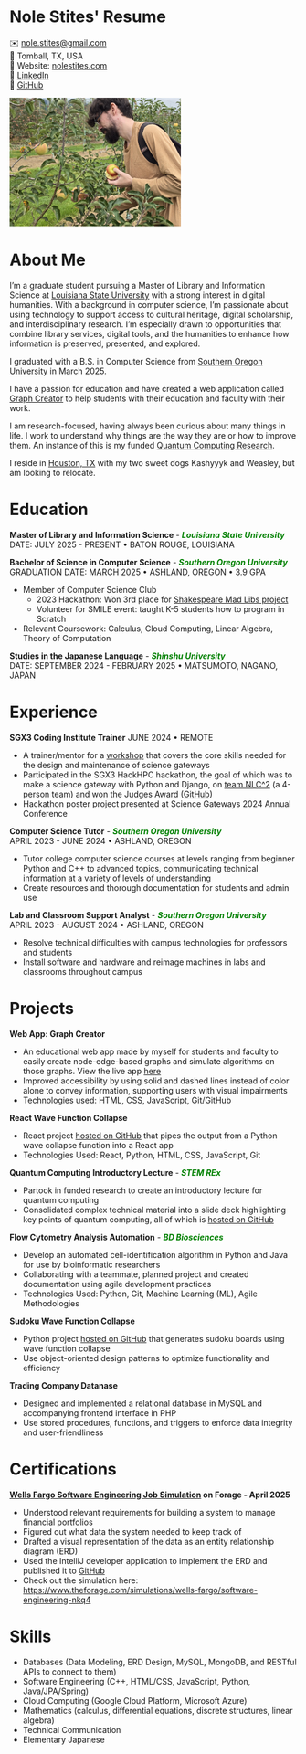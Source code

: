# Nole Stites' Resume
✉️ [nole.stites@gmail.com](nole.stites@gmail.com)<br>
📍 Tomball, TX, USA<br>
🔗 Website: [nolestites.com](http://nolestites.com)<br>
🔗 [LinkedIn](https://www.linkedin.com/in/nole-stites/)<br>
🔗 [GitHub](https://github.com/NoleStites/)<br>

<img src="Nole_Holding_Apple.jpg" width="300px">

# About Me
I’m a graduate student pursuing a Master of Library and Information Science at [Louisiana State University](https://www.lsu.edu/) with a strong interest in digital humanities. With a background in computer science, I’m passionate about using technology to support access to cultural heritage, digital scholarship, and interdisciplinary research. I’m especially drawn to opportunities that combine library services, digital tools, and the humanities to enhance how information is preserved, presented, and explored.

I graduated with a B.S. in Computer Science from [Southern Oregon University](https://sou.edu/) in March 2025.

I have a passion for education and have created a web application called [Graph Creator](https://nolestites.com/GraphCreator) to help students with their education and faculty with their work.

I am research-focused, having always been curious about many things in life. I work to understand why things are the way they are or how to improve them. An instance of this is my funded [Quantum Computing Research](https://github.com/NoleStites/STEM-REx).

I reside in [Houston, TX](https://en.wikipedia.org/wiki/Houston) with my two sweet dogs Kashyyyk and Weasley, but am looking to relocate. 

# Education
**Master of Library and Information Science** - <i style="color:green;font-weight:bold;">Louisiana State University</i><br>
DATE: JULY 2025 - PRESENT • BATON ROUGE, LOUISIANA

**Bachelor of Science in Computer Science** - <i style="color:green;font-weight:bold;">Southern Oregon University</i><br>
GRADUATION DATE: MARCH 2025 • ASHLAND, OREGON • 3.9 GPA
- Member of Computer Science Club
  - 2023 Hackathon: Won 3rd place for [Shakespeare Mad Libs project](https://github.com/NoleStites/souhackathon2023)
  - Volunteer for SMILE event: taught K-5 students how to program in Scratch
- Relevant Coursework: Calculus, Cloud Computing, Linear Algebra, Theory of Computation

**Studies in the Japanese Language** - <i style="color:green;font-weight:bold;">Shinshu University</i><br>
DATE: SEPTEMBER 2024 - FEBRUARY 2025 • MATSUMOTO, NAGANO, JAPAN

# Experience
**SGX3 Coding Institute Trainer**
JUNE 2024 • REMOTE
- A trainer/mentor for a [workshop](https://sciencegateways.org/coding_institute) that covers the core skills needed for the design and maintenance of science gateways
- Participated in the SGX3 HackHPC hackathon, the goal of which was to make a science gateway with Python and Django, on [team NLC^2](https://hackhpc.github.io/sgx3admi24/teams.html#:~:text=Team%20Introduction-,NLC2,-%F0%9F%8F%86%20Best%20Team) (a 4-person team) and won the Judges Award ([GitHub](https://github.com/ChristianJohnsonL/SGX3-Hackathon-Project-2024))
- Hackathon poster project presented at Science Gateways 2024 Annual Conference

**Computer Science Tutor** - <i style="color:green;font-weight:bold;">Southern Oregon University</i><br>
APRIL 2023 - JUNE 2024 • ASHLAND, OREGON
- Tutor college computer science courses at levels ranging from beginner Python and C++ to advanced topics, communicating technical information at a variety of levels of understanding
- Create resources and thorough documentation for students and admin use

**Lab and Classroom Support Analyst** - <i style="color:green;font-weight:bold;">Southern Oregon University</i><br>
APRIL 2023 - AUGUST 2024 • ASHLAND, OREGON
- Resolve technical difficulties with campus technologies for professors and students
- Install software and hardware and reimage machines in labs and classrooms throughout campus

# Projects
**Web App: Graph Creator**
- An educational web app made by myself for students and faculty to easily create node-edge-based graphs and simulate algorithms on those graphs. View the live app [here](http://nolestites.com/GraphCreator)
- Improved accessibility by using solid and dashed lines instead of color alone to convey information, supporting users with visual impairments
- Technologies used: HTML, CSS, JavaScript, Git/GitHub

**React Wave Function Collapse**
- React project [hosted on GitHub](https://github.com/NoleStites/Sudoku_in_React.git) that pipes the output from a Python wave collapse function into a React app
- Technologies Used: React, Python, HTML, CSS, JavaScript, Git

**Quantum Computing Introductory Lecture** - <i style="color:green;font-weight:bold;">STEM REx</i><br>
- Partook in funded research to create an introductory lecture for quantum computing
- Consolidated complex technical material into a slide deck highlighting key points of quantum computing, all of which is [hosted on GitHub](https://github.com/NoleStites/STEM-REx.git)

**Flow Cytometry Analysis Automation** - <i style="color:green;font-weight:bold;">BD Biosciences</i><br>
- Develop an automated cell-identification algorithm in Python and Java for use by bioinformatic researchers
- Collaborating with a teammate, planned project and created documentation using agile development practices
- Technologies Used: Python, Git, Machine Learning (ML), Agile Methodologies

**Sudoku Wave Function Collapse**
- Python project [hosted on GitHub](https://github.com/NoleStites/Sudoku-Wave-Collapse-Function) that generates sudoku boards using wave function collapse
- Use object-oriented design patterns to optimize functionality and efficiency

**Trading Company Datanase**
- Designed and implemented a relational database in MySQL and accompanying frontend interface in PHP
- Use stored procedures, functions, and triggers to enforce data integrity and user-friendliness

# Certifications
**[Wells Fargo Software Engineering Job Simulation](https://forage-uploads-prod.s3.amazonaws.com/completion-certificates/nkmk7gJitYs4TBvoA/9Wvq4L2WCFQDyyPp3_nkmk7gJitYs4TBvoA_67e20116704544495eefb81c_1744421822488_completion_certificate.pdf) on Forage - April 2025**
- Understood relevant requirements for building a system to manage financial portfolios
- Figured out what data the system needed to keep track of
- Drafted a visual representation of the data as an entity relationship diagram (ERD)
- Used the IntelliJ developer application to implement the ERD and published it to [GitHub](https://github.com/NoleStites/wells-fargo-task-2.git)
- Check out the simulation here: https://www.theforage.com/simulations/wells-fargo/software-engineering-nkq4

# Skills
- Databases (Data Modeling, ERD Design, MySQL, MongoDB, and RESTful APIs to connect to them)
- Software Engineering (C++, HTML/CSS, JavaScript, Python, Java/JPA/Spring)
- Cloud Computing (Google Cloud Platform, Microsoft Azure)
- Mathematics (calculus, differential equations, discrete structures, linear algebra)
- Technical Communication
- Elementary Japanese

